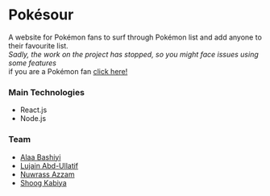 # Pokésour
A website for Pokémon fans to surf through Pokémon list and add anyone to their favourite list.   
*Sadly, the work on the project has stopped, so you might face issues using some features*  
if you are a Pokémon fan <a href="https://friendly-poincare-a338fe.netlify.app">click here!</a>  

### Main Technologies
- React.js
- Node.js

### Team

- [Alaa Bashiyi](https://github.com/alaabashiyi)
- [Lujain Abd-Ullatif](https://github.com/Lujain-AbdUllatif)
- [Nuwrass Azzam](https://github.com/nuwrss)
- [Shoog Kabiya](https://github.com/shoogkabiya)

